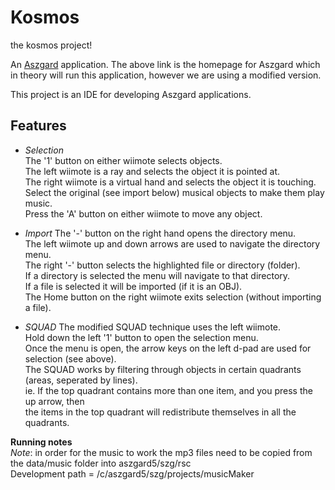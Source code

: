 Kosmos
======

the kosmos project!

An <a href="http://syzygy.isl.uiuc.edu/aszgard/index.html" title="Aszgard page">Aszgard</a> application.
The above link is the homepage for Aszgard which in theory will run this application, however we are using a modified version.

This project is an IDE for developing Aszgard applications. 

**Features**
--------------
- *Selection*  
The '1' button on either wiimote selects objects.  
The left wiimote is a ray and selects the object it is pointed at.  
The right wiimote is a virtual hand and selects the object it is touching.  
Select the original (see import below) musical objects to make them play music.   
Press the 'A' button on either wiimote to move any object.  

- *Import*
The '-' button on the right hand opens the directory menu.  
The left wiimote up and down arrows are used to navigate the directory menu.  
The right '-' button selects the highlighted file or directory (folder).  
If a directory is selected the menu will navigate to that directory.  
If a file is selected it will be imported (if it is an OBJ).  
The Home button on the right wiimote exits selection (without importing a file).  

- *SQUAD*
The modified SQUAD technique uses the left wiimote.  
Hold down the left '1' button to open the selection menu.  
Once the menu is open, the arrow keys on the left d-pad are used for selection (see above).  
The SQUAD works by filtering through objects in certain quadrants (areas, seperated by lines).  
ie. If the top quadrant contains more than one item, and you press the up arrow, then  
	the items in the top quadrant will redistribute themselves in all the quadrants.  

<b>Running notes</b>
<br />
<i>Note</i>: in order for the music to work the mp3 files need to be copied from the 
data/music folder into aszgard5/szg/rsc
<br />
Development path = /c/aszgard5/szg/projects/musicMaker
